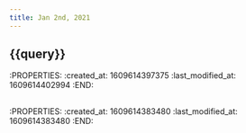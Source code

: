 ```yaml
---
title: Jan 2nd, 2021
---
```


## {{query}} 
:PROPERTIES:
:created_at: 1609614397375
:last_modified_at: 1609614402994
:END:
##
:PROPERTIES:
:created_at: 1609614383480
:last_modified_at: 1609614383480
:END:
